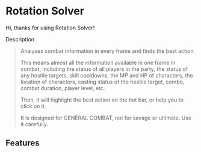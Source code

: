 # Rotation Solver

Hi, thanks for using Rotation Solver!

Description

> Analyses combat information in every frame and finds the best action.
>
> This means almost all the information available in one frame in combat, including the status of all players in the party, the status of any hostile targets, skill cooldowns, the MP and HP of characters, the location of characters, casting status of the hostile target, combo, combat duration, player level, etc.
>
> Then, it will highlight the best action on the hot bar, or help you to click on it.
>
> It is designed for GENERAL COMBAT, not for savage or ultimate. Use it carefully.

## Features

